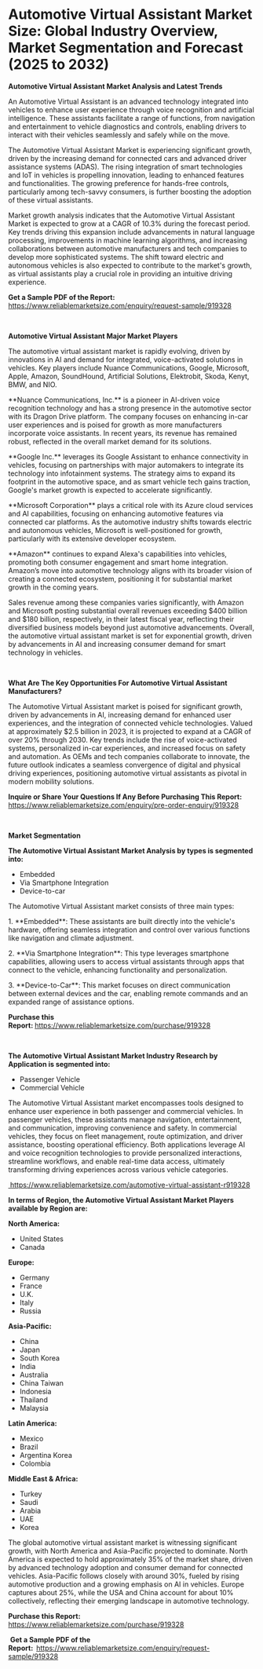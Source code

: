 <p><h1>Automotive Virtual Assistant Market Size: Global Industry Overview, Market Segmentation and Forecast (2025 to 2032)</h1></p><p><strong>Automotive Virtual Assistant Market Analysis and Latest Trends</strong></p>
<p><p>An Automotive Virtual Assistant is an advanced technology integrated into vehicles to enhance user experience through voice recognition and artificial intelligence. These assistants facilitate a range of functions, from navigation and entertainment to vehicle diagnostics and controls, enabling drivers to interact with their vehicles seamlessly and safely while on the move.</p><p>The Automotive Virtual Assistant Market is experiencing significant growth, driven by the increasing demand for connected cars and advanced driver assistance systems (ADAS). The rising integration of smart technologies and IoT in vehicles is propelling innovation, leading to enhanced features and functionalities. The growing preference for hands-free controls, particularly among tech-savvy consumers, is further boosting the adoption of these virtual assistants.</p><p>Market growth analysis indicates that the Automotive Virtual Assistant Market is expected to grow at a CAGR of 10.3% during the forecast period. Key trends driving this expansion include advancements in natural language processing, improvements in machine learning algorithms, and increasing collaborations between automotive manufacturers and tech companies to develop more sophisticated systems. The shift toward electric and autonomous vehicles is also expected to contribute to the market's growth, as virtual assistants play a crucial role in providing an intuitive driving experience.</p></p>
<p><strong>Get a Sample PDF of the Report:&nbsp;</strong> <a href="https://www.reliablemarketsize.com/enquiry/request-sample/919328?utm_campaign=1898&utm_medium=2&utm_source=Github&utm_content=ia&utm_term=18042025&utm_id=automotive-virtual-assistant">https://www.reliablemarketsize.com/enquiry/request-sample/919328</a></p>
<p>&nbsp;</p>
<p><strong>Automotive Virtual Assistant Major Market Players</strong></p>
<p><p>The automotive virtual assistant market is rapidly evolving, driven by innovations in AI and demand for integrated, voice-activated solutions in vehicles. Key players include Nuance Communications, Google, Microsoft, Apple, Amazon, SoundHound, Artificial Solutions, Elektrobit, Skoda, Kenyt, BMW, and NIO.</p><p>**Nuance Communications, Inc.** is a pioneer in AI-driven voice recognition technology and has a strong presence in the automotive sector with its Dragon Drive platform. The company focuses on enhancing in-car user experiences and is poised for growth as more manufacturers incorporate voice assistants. In recent years, its revenue has remained robust, reflected in the overall market demand for its solutions.</p><p>**Google Inc.** leverages its Google Assistant to enhance connectivity in vehicles, focusing on partnerships with major automakers to integrate its technology into infotainment systems. The strategy aims to expand its footprint in the automotive space, and as smart vehicle tech gains traction, Google's market growth is expected to accelerate significantly.</p><p>**Microsoft Corporation** plays a critical role with its Azure cloud services and AI capabilities, focusing on enhancing automotive features via connected car platforms. As the automotive industry shifts towards electric and autonomous vehicles, Microsoft is well-positioned for growth, particularly with its extensive developer ecosystem.</p><p>**Amazon** continues to expand Alexa's capabilities into vehicles, promoting both consumer engagement and smart home integration. Amazon’s move into automotive technology aligns with its broader vision of creating a connected ecosystem, positioning it for substantial market growth in the coming years.</p><p>Sales revenue among these companies varies significantly, with Amazon and Microsoft posting substantial overall revenues exceeding $400 billion and $180 billion, respectively, in their latest fiscal year, reflecting their diversified business models beyond just automotive advancements. Overall, the automotive virtual assistant market is set for exponential growth, driven by advancements in AI and increasing consumer demand for smart technology in vehicles.</p></p>
<p>&nbsp;</p>
<p><strong>What Are The Key Opportunities For Automotive Virtual Assistant Manufacturers?</strong></p>
<p><p>The Automotive Virtual Assistant market is poised for significant growth, driven by advancements in AI, increasing demand for enhanced user experiences, and the integration of connected vehicle technologies. Valued at approximately $2.5 billion in 2023, it is projected to expand at a CAGR of over 20% through 2030. Key trends include the rise of voice-activated systems, personalized in-car experiences, and increased focus on safety and automation. As OEMs and tech companies collaborate to innovate, the future outlook indicates a seamless convergence of digital and physical driving experiences, positioning automotive virtual assistants as pivotal in modern mobility solutions.</p></p>
<p><strong>Inquire or Share Your Questions If Any Before Purchasing This Report:</strong> <a href="https://www.reliablemarketsize.com/enquiry/pre-order-enquiry/919328?utm_campaign=1898&utm_medium=2&utm_source=Github&utm_content=ia&utm_term=18042025&utm_id=automotive-virtual-assistant">https://www.reliablemarketsize.com/enquiry/pre-order-enquiry/919328</a></p>
<p>&nbsp;</p>
<p><strong>Market Segmentation</strong></p>
<p><strong>The Automotive Virtual Assistant Market Analysis by types is segmented into:</strong></p>
<p><ul><li>Embedded</li><li>Via Smartphone Integration</li><li>Device-to-car</li></ul></p>
<p><p>The Automotive Virtual Assistant market consists of three main types: </p><p>1. **Embedded**: These assistants are built directly into the vehicle's hardware, offering seamless integration and control over various functions like navigation and climate adjustment.</p><p>2. **Via Smartphone Integration**: This type leverages smartphone capabilities, allowing users to access virtual assistants through apps that connect to the vehicle, enhancing functionality and personalization.</p><p>3. **Device-to-Car**: This market focuses on direct communication between external devices and the car, enabling remote commands and an expanded range of assistance options.</p></p>
<p><strong>Purchase this Report:&nbsp;</strong><a href="https://www.reliablemarketsize.com/purchase/919328?utm_campaign=1898&utm_medium=2&utm_source=Github&utm_content=ia&utm_term=18042025&utm_id=automotive-virtual-assistant">https://www.reliablemarketsize.com/purchase/919328</a></p>
<p>&nbsp;</p>
<p><strong>The Automotive Virtual Assistant Market Industry Research by Application is segmented into:</strong></p>
<p><ul><li>Passenger Vehicle</li><li>Commercial Vehicle</li></ul></p>
<p><p>The Automotive Virtual Assistant market encompasses tools designed to enhance user experience in both passenger and commercial vehicles. In passenger vehicles, these assistants manage navigation, entertainment, and communication, improving convenience and safety. In commercial vehicles, they focus on fleet management, route optimization, and driver assistance, boosting operational efficiency. Both applications leverage AI and voice recognition technologies to provide personalized interactions, streamline workflows, and enable real-time data access, ultimately transforming driving experiences across various vehicle categories.</p></p>
<p><a href="https://www.reliablemarketsize.com/automotive-virtual-assistant-r919328?utm_campaign=1898&utm_medium=2&utm_source=Github&utm_content=ia&utm_term=18042025&utm_id=automotive-virtual-assistant">&nbsp;https://www.reliablemarketsize.com/automotive-virtual-assistant-r919328</a></p>
<p><strong>In terms of Region, the Automotive Virtual Assistant Market Players available by Region are:</strong></p>
<p>
    <p> <strong> North America: </strong>
        <ul>
            <li>United States</li>
            <li>Canada</li>
        </ul>
        </p> 
    <p> <strong> Europe: </strong>
        <ul>
            <li>Germany</li>
            <li>France</li>
            <li>U.K.</li>
            <li>Italy</li>
            <li>Russia</li>
        </ul>
        </p> 
    <p> <strong> Asia-Pacific: </strong>
        <ul>
            <li>China</li>
            <li>Japan</li>
            <li>South Korea</li>
            <li>India</li>
            <li>Australia</li>
            <li>China Taiwan</li>
            <li>Indonesia</li>
            <li>Thailand</li>
            <li>Malaysia</li>
        </ul>
        </p> 
    <p> <strong> Latin America: </strong>
        <ul>
            <li>Mexico</li>
            <li>Brazil</li>
            <li>Argentina Korea</li>
            <li>Colombia</li>
        </ul>
        </p> 
    <p> <strong> Middle East & Africa: </strong>
        <ul>
            <li>Turkey</li>
            <li>Saudi</li>
            <li>Arabia</li>
            <li>UAE</li>
            <li>Korea</li>
        </ul>
    </p>
    </p>
<p><p>The global automotive virtual assistant market is witnessing significant growth, with North America and Asia-Pacific projected to dominate. North America is expected to hold approximately 35% of the market share, driven by advanced technology adoption and consumer demand for connected vehicles. Asia-Pacific follows closely with around 30%, fueled by rising automotive production and a growing emphasis on AI in vehicles. Europe captures about 25%, while the USA and China account for about 10% collectively, reflecting their emerging landscape in automotive technology.</p></p>
<p><strong>Purchase this Report: </strong><a href="https://www.reliablemarketsize.com/purchase/919328?utm_campaign=1898&utm_medium=2&utm_source=Github&utm_content=ia&utm_term=18042025&utm_id=automotive-virtual-assistant">https://www.reliablemarketsize.com/purchase/919328</a></p>
<p>&nbsp;<strong>Get a Sample PDF of the Report:&nbsp;&nbsp;</strong><a href="https://www.reliablemarketsize.com/enquiry/request-sample/919328?utm_campaign=1898&utm_medium=2&utm_source=Github&utm_content=ia&utm_term=18042025&utm_id=automotive-virtual-assistant">https://www.reliablemarketsize.com/enquiry/request-sample/919328</a></p>
<p><strong></strong></p>
<p><p></p><p></p><p></p></p>